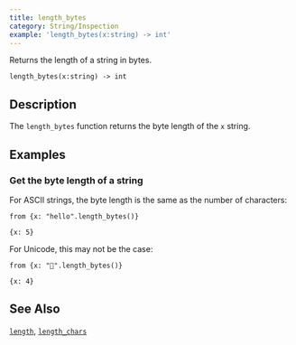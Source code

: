 ```yaml
---
title: length_bytes
category: String/Inspection
example: 'length_bytes(x:string) -> int'
---
```



Returns the length of a string in bytes.

```tql
length_bytes(x:string) -> int
```

## Description

The `length_bytes` function returns the byte length of the `x` string.

## Examples

### Get the byte length of a string

For ASCII strings, the byte length is the same as the number of characters:

```tql
from {x: "hello".length_bytes()}
```

```tql
{x: 5}
```

For Unicode, this may not be the case:

```tql
from {x: "👻".length_bytes()}
```

```tql
{x: 4}
```

## See Also

[`length`](/reference/functions/length),
[`length_chars`](/reference/functions/length_chars)
